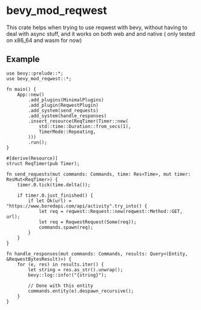 # bevy_mod_reqwest

This crate helps when trying to use reqwest with bevy, without having to deal with async stuff, and it works on both web and and native
( only tested on x86_64 and wasm for now)




## Example

```
use bevy::prelude::*;
use bevy_mod_reqwest::*;

fn main() {
    App::new()
        .add_plugins(MinimalPlugins)
        .add_plugin(ReqwestPlugin)
        .add_system(send_requests)
        .add_system(handle_responses)
        .insert_resource(ReqTimer(Timer::new(
            std::time::Duration::from_secs(1),
            TimerMode::Repeating,
        )))
        .run();
}

#[derive(Resource)]
struct ReqTimer(pub Timer);

fn send_requests(mut commands: Commands, time: Res<Time>, mut timer: ResMut<ReqTimer>) {
    timer.0.tick(time.delta());

    if timer.0.just_finished() {
        if let Ok(url) = "https://www.boredapi.com/api/activity".try_into() {
            let req = reqwest::Request::new(reqwest::Method::GET, url);
            let req = ReqwestRequest(Some(req));
            commands.spawn(req);
        }
    }
}

fn handle_responses(mut commands: Commands, results: Query<(Entity, &ReqwestBytesResult)>) {
    for (e, res) in results.iter() {
        let string = res.as_str().unwrap();
        bevy::log::info!("{string}");

        // Done with this entity
        commands.entity(e).despawn_recursive();
    }
}
```
